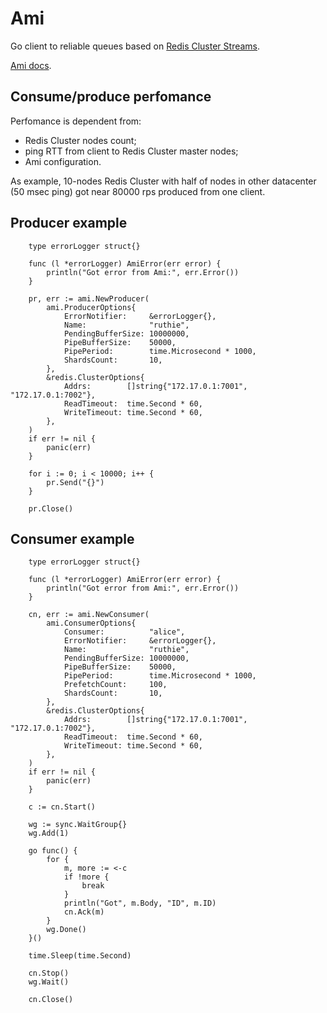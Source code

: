 # Ami

Go client to reliable queues based on [Redis Cluster Streams](https://redis.io/topics/streams-intro).

[Ami docs](https://godoc.org/github.com/kak-tus/ami).

## Consume/produce perfomance

Perfomance is dependent from:
- Redis Cluster nodes count;
- ping RTT from client to Redis Cluster master nodes;
- Ami configuration.

As example, 10-nodes Redis Cluster with half of nodes in other datacenter (50 msec ping) got near 80000 rps produced from one client.

## Producer example

```
	type errorLogger struct{}

	func (l *errorLogger) AmiError(err error) {
		println("Got error from Ami:", err.Error())
	}

	pr, err := ami.NewProducer(
		ami.ProducerOptions{
			ErrorNotifier:     &errorLogger{},
			Name:              "ruthie",
			PendingBufferSize: 10000000,
			PipeBufferSize:    50000,
			PipePeriod:        time.Microsecond * 1000,
			ShardsCount:       10,
		},
		&redis.ClusterOptions{
			Addrs:        []string{"172.17.0.1:7001", "172.17.0.1:7002"},
			ReadTimeout:  time.Second * 60,
			WriteTimeout: time.Second * 60,
		},
	)
	if err != nil {
		panic(err)
	}

	for i := 0; i < 10000; i++ {
		pr.Send("{}")
	}

	pr.Close()
```

## Consumer example

```
	type errorLogger struct{}

	func (l *errorLogger) AmiError(err error) {
		println("Got error from Ami:", err.Error())
	}

	cn, err := ami.NewConsumer(
		ami.ConsumerOptions{
			Consumer:          "alice",
			ErrorNotifier:     &errorLogger{},
			Name:              "ruthie",
			PendingBufferSize: 10000000,
			PipeBufferSize:    50000,
			PipePeriod:        time.Microsecond * 1000,
			PrefetchCount:     100,
			ShardsCount:       10,
		},
		&redis.ClusterOptions{
			Addrs:        []string{"172.17.0.1:7001", "172.17.0.1:7002"},
			ReadTimeout:  time.Second * 60,
			WriteTimeout: time.Second * 60,
		},
	)
	if err != nil {
		panic(err)
	}

	c := cn.Start()

	wg := sync.WaitGroup{}
	wg.Add(1)

	go func() {
		for {
			m, more := <-c
			if !more {
				break
			}
			println("Got", m.Body, "ID", m.ID)
			cn.Ack(m)
		}
		wg.Done()
	}()

	time.Sleep(time.Second)

	cn.Stop()
	wg.Wait()

	cn.Close()
```
